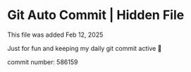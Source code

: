 # Git Auto Commit | Hidden File

This file was added Feb 12, 2025

Just for fun and keeping my daily git commit active 🤪

commit number: 586159
